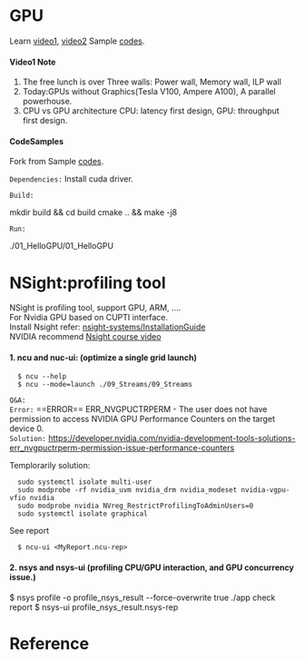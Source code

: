 # GPU
Learn [video1](https://www.youtube.com/watch?v=6kT7vVHCZIc), [video2](https://www.youtube.com/watch?v=mrDWmnXC5Ck)
Sample [codes](https://cuda-tutorial.github.io/).

#### Video1 Note

1. The free lunch is over
   Three walls: Power wall, Memory wall, ILP wall
2. Today:GPUs without Graphics(Tesla V100, Ampere A100), A parallel powerhouse.
3. CPU vs GPU architecture
   CPU: latency first design, GPU: throughput first design.

#### CodeSamples
Fork from Sample [codes](https://cuda-tutorial.github.io/).

``Dependencies:`` Install cuda driver.

``Build:``

   mkdir build && cd build
   cmake .. && make -j8

``Run:``

   ./01_HelloGPU/01_HelloGPU

# NSight:profiling tool

   NSight is profiling tool, support GPU, ARM, .... <br>
   For Nvidia GPU based on CUPTI interface. <br>
   Install Nsight refer: [nsight-systems/InstallationGuide](https://docs.nvidia.com/nsight-systems/InstallationGuide/index.html#getting-started-guide) <br>
   NVIDIA recommend [Nsight course video](https://resources.nvidia.com/en-us-nsight-developer-tools/nsight-compute)

#### 1. ncu and nuc-ui: (optimize a single grid launch)

      $ ncu --help
      $ ncu --mode=launch ./09_Streams/09_Streams

   `Q&A:` <br>
   ``Error:`` ==ERROR== ERR_NVGPUCTRPERM - The user does not have permission to access NVIDIA GPU Performance Counters on the target device 0. <br>
   ``Solution:`` https://developer.nvidia.com/nvidia-development-tools-solutions-err_nvgpuctrperm-permission-issue-performance-counters <br>

   Templorarily solution: <br>

      sudo systemctl isolate multi-user
      sudo modprobe -rf nvidia_uvm nvidia_drm nvidia_modeset nvidia-vgpu-vfio nvidia
      sudo modprobe nvidia NVreg_RestrictProfilingToAdminUsers=0
      sudo systemctl isolate graphical

   See report

      $ ncu-ui <MyReport.ncu-rep>
#### 2. nsys and nsys-ui (profiling CPU/GPU interaction, and GPU concurrency issue.)

   $ nsys profile -o profile_nsys_result --force-overwrite true ./app
   check report
   $ nsys-ui profile_nsys_result.nsys-rep

# Reference
